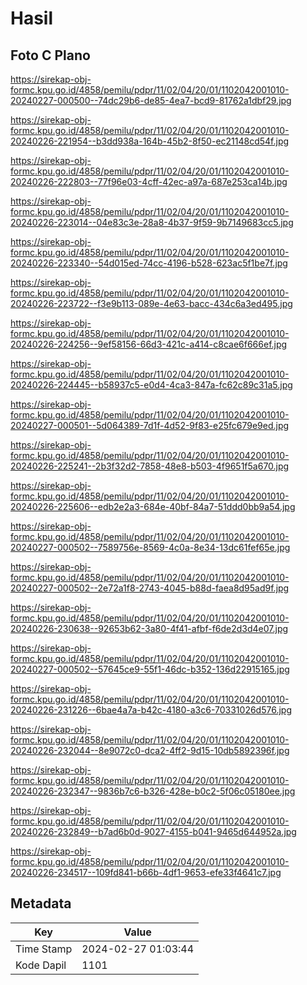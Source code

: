 # Hasil

## Foto C Plano

https://sirekap-obj-formc.kpu.go.id/4858/pemilu/pdpr/11/02/04/20/01/1102042001010-20240227-000500--74dc29b6-de85-4ea7-bcd9-81762a1dbf29.jpg

https://sirekap-obj-formc.kpu.go.id/4858/pemilu/pdpr/11/02/04/20/01/1102042001010-20240226-221954--b3dd938a-164b-45b2-8f50-ec21148cd54f.jpg

https://sirekap-obj-formc.kpu.go.id/4858/pemilu/pdpr/11/02/04/20/01/1102042001010-20240226-222803--77f96e03-4cff-42ec-a97a-687e253ca14b.jpg

https://sirekap-obj-formc.kpu.go.id/4858/pemilu/pdpr/11/02/04/20/01/1102042001010-20240226-223014--04e83c3e-28a8-4b37-9f59-9b7149683cc5.jpg

https://sirekap-obj-formc.kpu.go.id/4858/pemilu/pdpr/11/02/04/20/01/1102042001010-20240226-223340--54d015ed-74cc-4196-b528-623ac5f1be7f.jpg

https://sirekap-obj-formc.kpu.go.id/4858/pemilu/pdpr/11/02/04/20/01/1102042001010-20240226-223722--f3e9b113-089e-4e63-bacc-434c6a3ed495.jpg

https://sirekap-obj-formc.kpu.go.id/4858/pemilu/pdpr/11/02/04/20/01/1102042001010-20240226-224256--9ef58156-66d3-421c-a414-c8cae6f666ef.jpg

https://sirekap-obj-formc.kpu.go.id/4858/pemilu/pdpr/11/02/04/20/01/1102042001010-20240226-224445--b58937c5-e0d4-4ca3-847a-fc62c89c31a5.jpg

https://sirekap-obj-formc.kpu.go.id/4858/pemilu/pdpr/11/02/04/20/01/1102042001010-20240227-000501--5d064389-7d1f-4d52-9f83-e25fc679e9ed.jpg

https://sirekap-obj-formc.kpu.go.id/4858/pemilu/pdpr/11/02/04/20/01/1102042001010-20240226-225241--2b3f32d2-7858-48e8-b503-4f9651f5a670.jpg

https://sirekap-obj-formc.kpu.go.id/4858/pemilu/pdpr/11/02/04/20/01/1102042001010-20240226-225606--edb2e2a3-684e-40bf-84a7-51ddd0bb9a54.jpg

https://sirekap-obj-formc.kpu.go.id/4858/pemilu/pdpr/11/02/04/20/01/1102042001010-20240227-000502--7589756e-8569-4c0a-8e34-13dc61fef65e.jpg

https://sirekap-obj-formc.kpu.go.id/4858/pemilu/pdpr/11/02/04/20/01/1102042001010-20240227-000502--2e72a1f8-2743-4045-b88d-faea8d95ad9f.jpg

https://sirekap-obj-formc.kpu.go.id/4858/pemilu/pdpr/11/02/04/20/01/1102042001010-20240226-230638--92653b62-3a80-4f41-afbf-f6de2d3d4e07.jpg

https://sirekap-obj-formc.kpu.go.id/4858/pemilu/pdpr/11/02/04/20/01/1102042001010-20240227-000502--57645ce9-55f1-46dc-b352-136d22915165.jpg

https://sirekap-obj-formc.kpu.go.id/4858/pemilu/pdpr/11/02/04/20/01/1102042001010-20240226-231226--6bae4a7a-b42c-4180-a3c6-70331026d576.jpg

https://sirekap-obj-formc.kpu.go.id/4858/pemilu/pdpr/11/02/04/20/01/1102042001010-20240226-232044--8e9072c0-dca2-4ff2-9d15-10db5892396f.jpg

https://sirekap-obj-formc.kpu.go.id/4858/pemilu/pdpr/11/02/04/20/01/1102042001010-20240226-232347--9836b7c6-b326-428e-b0c2-5f06c05180ee.jpg

https://sirekap-obj-formc.kpu.go.id/4858/pemilu/pdpr/11/02/04/20/01/1102042001010-20240226-232849--b7ad6b0d-9027-4155-b041-9465d644952a.jpg

https://sirekap-obj-formc.kpu.go.id/4858/pemilu/pdpr/11/02/04/20/01/1102042001010-20240226-234517--109fd841-b66b-4df1-9653-efe33f4641c7.jpg


## Metadata

| Key        | Value               |
| ---------- | ------------------- |
| Time Stamp | 2024-02-27 01:03:44 |
| Kode Dapil | 1101                |



